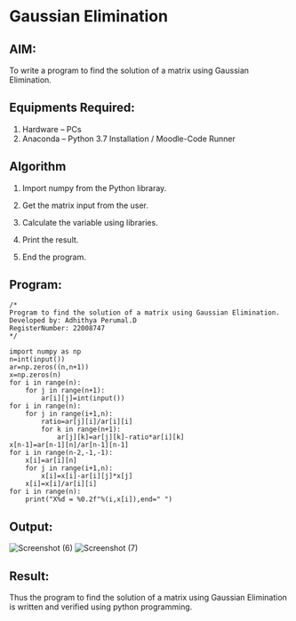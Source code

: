 # Gaussian Elimination

## AIM:
To write a program to find the solution of a matrix using Gaussian Elimination.

## Equipments Required:
1. Hardware – PCs
2. Anaconda – Python 3.7 Installation / Moodle-Code Runner

## Algorithm
1.  Import numpy from the Python libraray.

2. Get the matrix input from the user.

3.  Calculate the variable using libraries.

4.  Print the result.

5.  End the program.

## Program:
```
/*
Program to find the solution of a matrix using Gaussian Elimination.
Developed by: Adhithya Perumal.D
RegisterNumber: 22008747
*/
```
```
import numpy as np
n=int(input())
ar=np.zeros((n,n+1))
x=np.zeros(n)
for i in range(n):
    for j in range(n+1):
        ar[i][j]=int(input())
for i in range(n):
    for j in range(i+1,n):
        ratio=ar[j][i]/ar[i][i]
        for k in range(n+1):
            ar[j][k]=ar[j][k]-ratio*ar[i][k]
x[n-1]=ar[n-1][n]/ar[n-1][n-1]
for i in range(n-2,-1,-1):
    x[i]=ar[i][n]
    for j in range(i+1,n):
        x[i]=x[i]-ar[i][j]*x[j]
    x[i]=x[i]/ar[i][i]
for i in range(n):
    print("X%d = %0.2f"%(i,x[i]),end=" ")
```
## Output:
![Screenshot (6)](https://user-images.githubusercontent.com/118707079/215274691-722b9248-04cf-4696-99c4-2dcb13513735.png)
![Screenshot (7)](https://user-images.githubusercontent.com/118707079/215274722-bd2870ef-0769-43ab-974c-13611c2e2cb5.png)

## Result:
Thus the program to find the solution of a matrix using Gaussian Elimination is written and verified using python programming.

